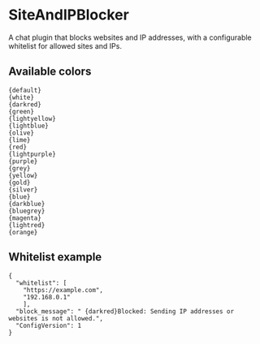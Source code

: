 # SiteAndIPBlocker
A chat plugin that blocks websites and IP addresses, with a configurable whitelist for allowed sites and IPs.

## Available colors
```
{default}
{white}
{darkred}
{green}
{lightyellow}
{lightblue}
{olive}
{lime}
{red}
{lightpurple}
{purple}
{grey}
{yellow}
{gold}
{silver}
{blue}
{darkblue}
{bluegrey}
{magenta}
{lightred}
{orange}
```

## Whitelist example
```
{
  "whitelist": [
    "https://example.com",
    "192.168.0.1"
    ],
  "block_message": " {darkred}Blocked: Sending IP addresses or websites is not allowed.",
  "ConfigVersion": 1
}
```
